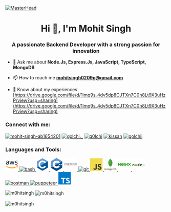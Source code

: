 [![MasterHead](https://wallpapercave.com/wp/wp2936933.jpg)](https://wallpapercave.com/wp/wp2936933.jpg)
<h1 align="center">Hi 👋, I'm Mohit Singh</h1>
<h3 align="center">A passionate Backend Developer with a strong passion for innovation</h3>

- 💬 Ask me about **Node.Js, Express.Js, JavaScript, TypeScript, MongoDB**

- 📫 How to reach me **mohitsingh0209g@gmail.com**

- 📄 Know about my experiences [https://drive.google.com/file/d/1lmq9s_4dv5dp8CJTXn7C0h8Lt9X3uHzP/view?usp=sharing](https://drive.google.com/file/d/1lmq9s_4dv5dp8CJTXn7C0h8Lt9X3uHzP/view?usp=sharing)

<h3 align="left">Connect with me:</h3>
<p align="left">
<a href="https://linkedin.com/in/mohit-singh-ab1654201" target="blank"><img align="center" src="https://raw.githubusercontent.com/rahuldkjain/github-profile-readme-generator/master/src/images/icons/Social/linked-in-alt.svg" alt="mohit-singh-ab1654201" height="30" width="40" /></a>
<a href="https://instagram.com/golchi._" target="blank"><img align="center" src="https://raw.githubusercontent.com/rahuldkjain/github-profile-readme-generator/master/src/images/icons/Social/instagram.svg" alt="golchi._" height="30" width="40" /></a>
<a href="https://www.codechef.com/users/g0lchi" target="blank"><img align="center" src="https://cdn.jsdelivr.net/npm/simple-icons@3.1.0/icons/codechef.svg" alt="g0lchi" height="30" width="40" /></a>
<a href="https://codeforces.com/profile/kissan" target="blank"><img align="center" src="https://raw.githubusercontent.com/rahuldkjain/github-profile-readme-generator/master/src/images/icons/Social/codeforces.svg" alt="kissan" height="30" width="40" /></a>
<a href="https://www.leetcode.com/golchii" target="blank"><img align="center" src="https://raw.githubusercontent.com/rahuldkjain/github-profile-readme-generator/master/src/images/icons/Social/leet-code.svg" alt="golchii" height="30" width="40" /></a>
</p>

<h3 align="left">Languages and Tools:</h3>
<p align="left"> <a href="https://aws.amazon.com" target="_blank" rel="noreferrer"> <img src="https://raw.githubusercontent.com/devicons/devicon/master/icons/amazonwebservices/amazonwebservices-original-wordmark.svg" alt="aws" width="40" height="40"/> </a> <a href="https://www.gnu.org/software/bash/" target="_blank" rel="noreferrer"> <img src="https://www.vectorlogo.zone/logos/gnu_bash/gnu_bash-icon.svg" alt="bash" width="40" height="40"/> </a> <a href="https://www.cprogramming.com/" target="_blank" rel="noreferrer"> <img src="https://raw.githubusercontent.com/devicons/devicon/master/icons/c/c-original.svg" alt="c" width="40" height="40"/> </a> <a href="https://www.w3schools.com/cpp/" target="_blank" rel="noreferrer"> <img src="https://raw.githubusercontent.com/devicons/devicon/master/icons/cplusplus/cplusplus-original.svg" alt="cplusplus" width="40" height="40"/> </a> <a href="https://expressjs.com" target="_blank" rel="noreferrer"> <img src="https://raw.githubusercontent.com/devicons/devicon/master/icons/express/express-original-wordmark.svg" alt="express" width="40" height="40"/> </a> <a href="https://git-scm.com/" target="_blank" rel="noreferrer"> <img src="https://www.vectorlogo.zone/logos/git-scm/git-scm-icon.svg" alt="git" width="40" height="40"/> </a> <a href="https://developer.mozilla.org/en-US/docs/Web/JavaScript" target="_blank" rel="noreferrer"> <img src="https://raw.githubusercontent.com/devicons/devicon/master/icons/javascript/javascript-original.svg" alt="javascript" width="40" height="40"/> </a> <a href="https://www.mongodb.com/" target="_blank" rel="noreferrer"> <img src="https://raw.githubusercontent.com/devicons/devicon/master/icons/mongodb/mongodb-original-wordmark.svg" alt="mongodb" width="40" height="40"/> </a> <a href="https://www.nginx.com" target="_blank" rel="noreferrer"> <img src="https://raw.githubusercontent.com/devicons/devicon/master/icons/nginx/nginx-original.svg" alt="nginx" width="40" height="40"/> </a> <a href="https://nodejs.org" target="_blank" rel="noreferrer"> <img src="https://raw.githubusercontent.com/devicons/devicon/master/icons/nodejs/nodejs-original-wordmark.svg" alt="nodejs" width="40" height="40"/> </a> <a href="https://postman.com" target="_blank" rel="noreferrer"> <img src="https://www.vectorlogo.zone/logos/getpostman/getpostman-icon.svg" alt="postman" width="40" height="40"/> </a> <a href="https://github.com/puppeteer/puppeteer" target="_blank" rel="noreferrer"> <img src="https://www.vectorlogo.zone/logos/pptrdev/pptrdev-official.svg" alt="puppeteer" width="40" height="40"/> </a> <a href="https://www.typescriptlang.org/" target="_blank" rel="noreferrer"> <img src="https://raw.githubusercontent.com/devicons/devicon/master/icons/typescript/typescript-original.svg" alt="typescript" width="40" height="40"/> </a> </p>

<p><img align="left" src="https://github-readme-stats.vercel.app/api/top-langs?username=m0hitsingh&show_icons=true&locale=en&layout=compact" alt="m0hitsingh" /></p>

<p>&nbsp;<img align="center" src="https://github-readme-stats.vercel.app/api?username=m0hitsingh&show_icons=true&locale=en" alt="m0hitsingh" /></p>

<p><img align="center" src="https://github-readme-streak-stats.herokuapp.com/?user=m0hitsingh&" alt="m0hitsingh" /></p>
